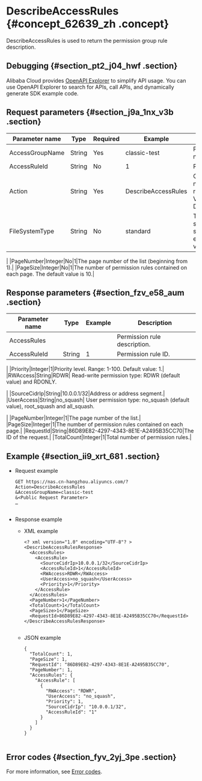 # DescribeAccessRules {#concept_62639_zh .concept}

DescribeAccessRules is used to return the permission group rule description.

## Debugging {#section_pt2_j04_hwf .section}

Alibaba Cloud provides [OpenAPI Explorer](https://api.aliyun.com/#product=NAS&api=DescribeMountTargets) to simplify API usage. You can use OpenAPI Explorer to search for APIs, call APIs, and dynamically generate SDK example code.

## Request parameters {#section_j9a_1nx_v3b .section}

|Parameter name|Type|Required|Example|Description|
|--------------|----|--------|-------|-----------|
|AccessGroupName|String|Yes|classic-test|Permission group name.|
|AccessRuleId|String|No|1|Permission rule ID.|
|Action|String|Yes|DescribeAccessRules|Operation interface name and system required parameter. Value: DescribeAccessRules.|
|FileSystemType|String|No|standard| The type of the file system. Valid values: standard and extreme. Default value: standard.

 |
|PageNumber|Integer|No|1|The page number of the list \(beginning from 1\).|
|PageSize|Integer|No|1|The number of permission rules contained on each page. The default value is 10.|

## Response parameters {#section_fzv_e58_aum .section}

|Parameter name|Type|Example|Description|
|--------------|----|-------|-----------|
|AccessRules| | |Permission rule description.|
|AccessRuleId|String|1| Permission rule ID.

 |
|Priority|Integer|1|Priority level. Range: 1-100. Default value: 1.|
|RWAccess|String|RDWR| Read-write permission type: RDWR \(default value\) and RDONLY.

 |
|SourceCidrIp|String|10.0.0.1/32|Address or address segment.|
|UserAccess|String|no\_squash| User permission type: no\_squash \(default value\), root\_squash and all\_squash.

 |
|PageNumber|Integer|1|The page number of the list.|
|PageSize|Integer|1|The number of permission rules contained on each page.|
|RequestId|String|86D89E82-4297-4343-8E1E-A2495B35CC70|The ID of the request.|
|TotalCount|Integer|1|Total number of permission rules.|

## Example {#section_ii9_xrt_681 .section}

-   Request example

    ``` {#codeblock_2fl_ksi_jc8 .language-shell}
    GET https://nas.cn-hangzhou.aliyuncs.com/?Action=DescribeAccessRules
    &AccessGroupName=classic-test
    &<Public Request Parameter>
    …
    					
    ```

-   Response example
    -   XML example

        ``` {#codeblock_swt_4y9_39o .language-xml}
        <? xml version="1.0" encoding="UTF-8"? >
        <DescribeAccessRulesResponse>
          <AccessRules>
            <AccessRule>
              <SourceCidrIp>10.0.0.1/32</SourceCidrIp>
              <AccessRuleId>1</AccessRuleId>
              <RWAccess>RDWR</RWAccess>
              <UserAccess>no_squash</UserAccess>
              <Priority>1</Priority>
            </AccessRule>
          </AccessRules>
          <PageNumber>1</PageNumber>
          <TotalCount>1</TotalCount>
          <PageSize>1</PageSize>
          <RequestId>86D89E82-4297-4343-8E1E-A2495B35CC70</RequestId>
        </DescribeAccessRulesResponse>
        							
        ```

    -   JSON example

        ``` {#codeblock_u15_ec0_ass .language-json}
        {
          "TotalCount": 1,
          "PageSize": 1,
          "RequestId": "86D89E82-4297-4343-8E1E-A2495B35CC70",
          "PageNumber": 1,
          "AccessRules": {
            "AccessRule": [
              {
                "RWAccess": "RDWR",
                "UserAccess": "no_squash",
                "Priority": 1,
                "SourceCidrIp": "10.0.0.1/32",
                "AccessRuleId": "1"
              }
            ]
          }
        }
        							
        ```


## Error codes {#section_fyv_2yj_3pe .section}

For more information, see [Error codes](https://error-center.alibabacloud.com/status/product/NAS).

